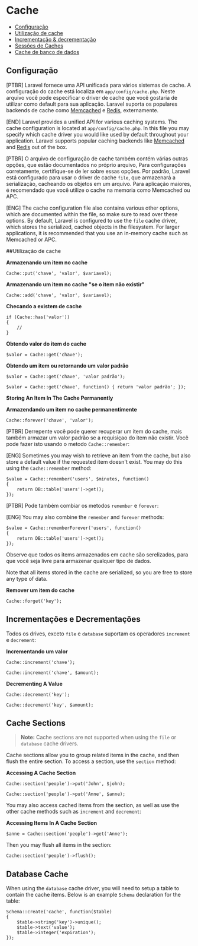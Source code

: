 # Cache

- [Configuração](#configuration)
- [Utilização de cache](#cache-usage)
- [Incrementação & decrementação](#increments-and-decrements)
- [Sessões de Caches](#cache-sections)
- [Cache de banco de dados](#database-cache)

<a name="configuration"></a>
## Configuração

[PTBR]
Laravel fornece uma API unificada para vários sistemas de cache. A configuração do cache está localiza em `app/config/cache.php`. Neste arquivo você pode especificar o driver de cache que você gostaria de utilizar como default para sua aplicação. Laravel suporta os populares backends de cache como [Memcached](http://mencahed.org) e [Redis](http://redis.io), externamente.

[END]
Laravel provides a unified API for various caching systems. The cache configuration is located at `app/config/cache.php`. In this file you may specify which cache driver you would like used by default throughout your application. Laravel supports popular caching backends like [Memcached](http://memcached.org) and [Redis](http://redis.io) out of the box.

[PTBR]
O arquivo de configuração de cache também contém várias outras opções, que estão documentados no próprio arquivo, Para configurações corretamente, certifique-se de ler sobre essas opções. Por padrão, Laravel está  configurado para usar o driver de cache `file`, que armazenará a serialização, cacheando os objetos em um arquivo. Para aplicação maiores, é recomendado que você utilize o cache na memoria como Memcached ou APC.

[ENG]
The cache configuration file also contains various other options, which are documented within the file, so make sure to read over these options. By default, Laravel is configured to use the `file` cache driver, which stores the serialized, cached objects in the filesystem. For larger applications, it is recommended that you use an in-memory cache such as Memcached or APC.


<a name="cache-usage"></a>
##Utilização de cache 

**Armazenando um item no cache**

	Cache::put('chave', 'valor', $variavel);


**Armazenando um item no cache "se o item não existir"**

	Cache::add('chave', 'valor', $variavel);


**Checando a existem de cache**

	if (Cache::has('valor'))
	{
		//
	}


**Obtendo valor do item do cache**

	$valor = Cache::get('chave');


**Obtendo um item ou retornando um valor padrão**


	$valor = Cache::get('chave', 'valor padrão');

	$valor = Cache::get('chave', function() { return 'valor padrão'; });

**Storing An Item In The Cache Permanently**

**Armazendando um item no cache permanentimente**

	Cache::forever('chave', 'valor');
[PTBR]
Derrepente você pode querer recuperar um item do cache, mais também armazar um valor padrão se a requisiçao do item não existir. Você pode fazer isto usando o metodo `Cache::remember`:

[ENG]
Sometimes you may wish to retrieve an item from the cache, but also store a default value if the requested item doesn't exist. You may do this using the `Cache::remember` method:

	$value = Cache::remember('users', $minutes, function()
	{
		return DB::table('users')->get();
	});

[PTBR]
Pode também combiar os metodos `remember` e `forever`:

[ENG]
You may also combine the `remember` and `forever` methods:

	$value = Cache::rememberForever('users', function()
	{
		return DB::table('users')->get();
	});

Observe que todos os items armazenados em cache são serelizados, para que você seja livre para armazenar qualquer tipo de dados.

Note that all items stored in the cache are serialized, so you are free to store any type of data.

**Remover um item do cache**

	Cache::forget('key');

<a name="increments-and-decrements"></a>
## Incrementações e Decrementações

Todos os drives, exceto `file` e `database` suportam os operadores  `increment` e `decrement`:

**Incrementando um valor**

	Cache::increment('chave');

	Cache::increment('chave', $amount);

**Decrementing A Value**

	Cache::decrement('key');

	Cache::decrement('key', $amount);

<a name="cache-sections"></a>
## Cache Sections

> **Note:** Cache sections are not supported when using the `file` or `database` cache drivers.

Cache sections allow you to group related items in the cache, and then flush the entire section. To access a section, use the `section` method:

**Accessing A Cache Section**

	Cache::section('people')->put('John', $john);

	Cache::section('people')->put('Anne', $anne);

You may also access cached items from the section, as well as use the other cache methods such as `increment` and `decrement`:

**Accessing Items In A Cache Section**

	$anne = Cache::section('people')->get('Anne');

Then you may flush all items in the section:

	Cache::section('people')->flush();

<a name="database-cache"></a>
## Database Cache

When using the `database` cache driver, you will need to setup a table to contain the cache items. Below is an example `Schema` declaration for the table:

	Schema::create('cache', function($table)
	{
		$table->string('key')->unique();
		$table->text('value');
		$table->integer('expiration');
	});
